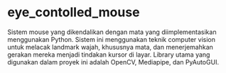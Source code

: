 # eye_contolled_mouse
Sistem mouse yang dikendalikan dengan mata yang diimplementasikan menggunakan Python. Sistem ini menggunakan teknik computer vision untuk melacak landmark wajah, khususnya mata, dan menerjemahkan gerakan mereka menjadi tindakan kursor di layar. Library utama yang digunakan dalam proyek ini adalah OpenCV, Mediapipe, dan PyAutoGUI.
